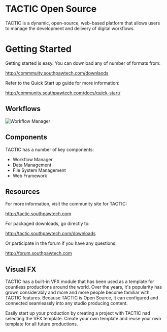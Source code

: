 # TACTIC Open Source


TACTIC is a dynamic, open-source, web-based platform that allows users to manage the development and delivery of digital workflows.

# Getting Started

Getting started is easy.  You can download any of number of formats from:

http://commmuity.southpawtech.com/downlaods

Refer to the Quick Start up guide for more information:

http://community.southpawtech.com/docs/quick-start/


## Workflows

![Workflow Manager](https://southpawtech.com/wp-content/uploads/2020/03/online_workflow-1024x480.png)


## Components

TACTIC has a number of key components:

* Workflow Manager
* Data Management
* File System Management
* Web Framework



## Resources

For more information, visit the community site for TACTIC:

http://tactic.southpawtech.com

For packaged downloads, go directly to:

http://tactic.southpawtech.com/downloads

Or participate in the forum if you have any questions:

http://forum.southpawtech.com


## Visual FX

TACTIC has a built-in VFX module that has been used as a template for countless productions around the world.  Over the years, it's popularity has grown considerably and more and more people become familiar with TACTIC features.  Because TACTIC is Open Source, it can configured and connected seamleassly into any studio producing content.

Easily start up your production by creating a project with TACTIC nad selecting the VFX template.  Create your own template and reuse your own template for all future productions.

